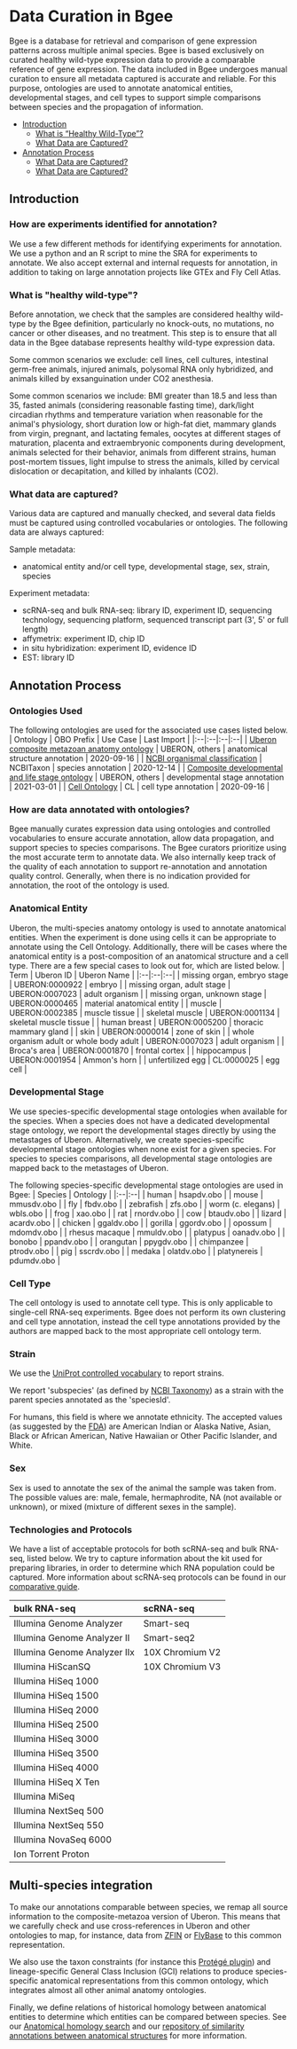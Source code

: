 # Data Curation in Bgee
Bgee is a database for retrieval and comparison of gene expression patterns across multiple animal species. Bgee is based exclusively on curated healthy wild-type expression data to provide a comparable reference of gene expression. The data included in Bgee undergoes manual curation to ensure all metadata captured is accurate and reliable. For this purpose, ontologies are used to annotate anatomical entities, developmental stages, and cell types to support simple comparisons between species and the propagation of information.

*   [Introduction](##introduction "Quick jump to this section")
    *   [What is “Healthy Wild-Type”?](#chip-file "Quick jump to this section")
    *   [What Data are Captured?](#experiment-file "Quick jump to this section")
*   [Annotation Process](#processed-expression-values-download-files "Quick jump to this section")
    *   [What Data are Captured?](#experiment-file "Quick jump to this section")
    *   [What Data are Captured?](#experiment-file "Quick jump to this section")

## Introduction

### How are experiments identified for annotation?
We use a few different methods for identifying experiments for annotation. We use a python and an R script to mine the SRA for experiments to annotate. We also accept external and internal requests for annotation, in addition to taking on large annotation projects like GTEx and Fly Cell Atlas.
### What is "healthy wild-type"?
Before annotation, we check that the samples are considered healthy wild-type by the Bgee definition, particularly no knock-outs, no mutations, no cancer or other diseases, and no treatment. This step is to ensure that all data in the Bgee database represents healthy wild-type expression data.

Some common scenarios we exclude: cell lines, cell cultures, intestinal germ-free animals, injured animals, polysomal RNA only hybridized, and animals killed by exsanguination under CO2 anesthesia.

Some common scenarios we include: BMI greater than 18.5 and less than 35, fasted animals (considering reasonable fasting time), dark/light circadian rhythms and temperature variation when reasonable for the animal's physiology, short duration low or high-fat diet, mammary glands from virgin, pregnant, and lactating females, oocytes at different stages of maturation, placenta and extraembryonic components during development, animals selected for their behavior, animals from different strains, human post-mortem tissues, light impulse to stress the animals, killed by cervical dislocation or decapitation, and killed by inhalants (CO2).
### What data are captured?
Various data are captured and manually checked, and several data fields must be captured using controlled vocabularies or ontologies. The following data are always captured:

Sample metadata:
* anatomical entity and/or cell type, developmental stage, sex, strain, species

Experiment metadata:
* scRNA-seq and bulk RNA-seq: library ID, experiment ID, sequencing technology, sequencing platform, sequenced transcript part (3', 5' or full length)
* affymetrix: experiment ID, chip ID
* in situ hybridization: experiment ID, evidence ID
* EST: library ID

## Annotation Process
### Ontologies Used
The following ontologies are used for the associated use cases listed below.
| Ontology | OBO Prefix | Use Case | Last Import |
|:--|:--|:--|:--|
| [Uberon composite metazoan anatomy ontology] |  UBERON, others | anatomical structure annotation | 2020-09-16 |
| [NCBI organismal classification] |  NCBITaxon | species annotation | 2020-12-14 |
| [Composite developmental and life stage ontology] | UBERON, others | developmental stage annotation | 2021-03-01 |
| [Cell Ontology] | CL | cell type annotation | 2020-09-16 |

[Uberon composite metazoan anatomy ontology]: http://www.obofoundry.org/ontology/uberon.html

[NCBI organismal classification]: http://obofoundry.org/ontology/ncbitaxon.html

[Composite developmental and life stage ontology]: https://github.com/obophenotype/developmental-stage-ontologies/

[Cell Ontology]: http://obofoundry.org/ontology/cl.html

### How are data annotated with ontologies?
Bgee manually curates expression data using ontologies and controlled vocabularies to ensure accurate annotation, allow data propagation, and support species to species comparisons. The Bgee curators prioritize using the most accurate term to annotate data. We also internally keep track of the quality of each annotation to support re-annotation and annotation quality control. Generally, when there is no indication provided for annotation, the root of the ontology is used.

### Anatomical Entity
Uberon, the multi-species anatomy ontology is used to annotate anatomical entities. When the experiment is done using cells it can be appropriate to annotate using the Cell Ontology. Additionally, there will be cases where the anatomical entity is a post-composition of an anatomical structure and a cell type. There are a few special cases to look out for, which are listed below.
| Term | Uberon ID | Uberon Name |
|:--|:--|:--|
| missing organ, embryo stage | UBERON:0000922 | embryo |
| missing organ, adult stage | UBERON:0007023 | adult organism |
| missing organ, unknown stage | UBERON:0000465 | material anatomical entity |
| muscle | UBERON:0002385 | muscle tissue |
| skeletal muscle | UBERON:0001134 | skeletal muscle tissue |
| human breast | UBERON:0005200 | thoracic mammary gland |
| skin | UBERON:0000014 | zone of skin |
| whole organism adult or whole body adult | UBERON:0007023 | adult organism |
| Broca's area | UBERON:0001870 | frontal cortex |
| hippocampus | UBERON:0001954 | Ammon's horn |
| unfertilized egg | CL:0000025 | egg cell |

### Developmental Stage
We use species-specific developmental stage ontologies when available for the species. When a species does not have a dedicated developmental stage ontology, we report the developmental stages directly by using the metastages of Uberon. Alternatively, we create species-specific developmental stage ontologies when none exist for a given species. For species to species comparisons, all developmental stage ontologies are mapped back to the metastages of Uberon.

The following species-specific developmental stage ontologies are used in Bgee:
| Species | Ontology |
|:--|:--|
| human | hsapdv.obo |
| mouse | mmusdv.obo |
| fly | fbdv.obo |
| zebrafish | zfs.obo |
| worm (c. elegans) | wbls.obo |
| frog | xao.obo |
| rat | rnordv.obo |
| cow | btaudv.obo |
| lizard | acardv.obo |
| chicken | ggaldv.obo |
| gorilla | ggordv.obo |
| opossum | mdomdv.obo |
| rhesus macaque | mmuldv.obo |
| platypus | oanadv.obo |
| bonobo | ppandv.obo |
| orangutan | ppygdv.obo |
| chimpanzee | ptrodv.obo |
| pig | sscrdv.obo |
| medaka | olatdv.obo |
| platynereis | pdumdv.obo |

### Cell Type
The cell ontology is used to annotate cell type. This is only applicable to single-cell RNA-seq experiments. Bgee does not perform its own clustering and cell type annotation, instead the cell type annotations provided by the authors are mapped back to the most appropriate cell ontology term.

### Strain
We use the [UniProt controlled vocabulary](https://ftp.uniprot.org/pub/databases/uniprot/current_release/knowledgebase/complete/docs/strains) to report strains.

We report 'subspecies' (as defined by [NCBI Taxonomy](https://www.ncbi.nlm.nih.gov/taxonomy)) as a strain with the parent species annotated as the 'speciesId'.

For humans, this field is where we annotate ethnicity. The accepted values (as suggested by the [FDA](https://www.pharmasug.org/proceedings/2015/SS/PharmaSUG-2015-SS06.pdf)) are American Indian or Alaska Native, Asian, Black or African American, Native Hawaiian or Other Pacific Islander, and White.

### Sex
Sex is used to annotate the sex of the animal the sample was taken from. The possible values are: male, female, hermaphrodite, NA (not available or unknown), or mixed (mixture of different sexes in the sample).

### Technologies and Protocols
We have a list of acceptable protocols for both scRNA-seq and bulk RNA-seq, listed below. We try to capture information about the kit used for preparing libraries, in order to determine which RNA population could be captured. More information about scRNA-seq protocols can be found in our [comparative guide](/support/scRNA-seq-protocols-comparison).

| bulk RNA-seq | scRNA-seq |
|:--|:--|
| Illumina Genome Analyzer | Smart-seq |
| Illumina Genome Analyzer II | Smart-seq2 |
| Illumina Genome Analyzer IIx | 10X Chromium V2 |
| Illumina HiScanSQ | 10X Chromium V3 |
| Illumina HiSeq 1000 | |
| Illumina HiSeq 1500 |  |
| Illumina HiSeq 2000 |  |
| Illumina HiSeq 2500 |  |
| Illumina HiSeq 3000 |  |
| Illumina HiSeq 3500 |  |
| Illumina HiSeq 4000 |  |
| Illumina HiSeq X Ten |  |
| Illumina MiSeq |  |
| Illumina NextSeq 500 |  |
| Illumina NextSeq 550 |  |
| Illumina NovaSeq 6000 |  |
| Ion Torrent Proton |  |

## Multi-species integration
To make our annotations comparable between species, we remap all source information to the composite-metazoa version of Uberon.
This means that we carefully check and use cross-references in Uberon and other ontologies to map, for instance, data from [ZFIN](https://zfin.org/)
or [FlyBase](https://flybase.org/) to this common representation.

We also use the taxon constraints (for instance this [Protégé plugin](https://github.com/geneontology/protege-taxon-constraints))
and lineage-specific General Class Inclusion (GCI) relations to produce species-specific anatomical representations from this common ontology,
which integrates almost all other animal anatomy ontologies.

Finally, we define relations of historical homology between anatomical entities to determine which entities can be compared between species. See our [Anatomical homology search](https://www.bgee.org/search/anatomical-homology) and our [repository of similarity annotations between anatomical structures](https://github.com/BgeeDB/anatomical-similarity-annotations) for more information.
